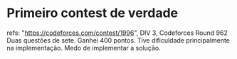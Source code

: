 # Primeiro contest de verdade

refs: "https://codeforces.com/contest/1996", DIV 3, Codeforces Round 962
Duas questões de sete.
Ganhei 400 pontos. Tive dificuldade principalmente na implementação. Medo de implementar a solução.
